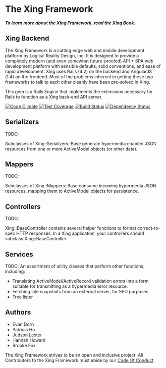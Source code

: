 The Xing Framework
===

***To learn more about the Xing Framework, read the [Xing Book](https://xingframework.gitbooks.io/the-xing-framework/content/).***

Xing Backend
---

The Xing Framework is a cutting edge web and mobile development platform by
Logical Reality Design, Inc.  It is designed to provide a completely modern
(and even somewhat future-proofed) API + SPA web development platform with
sensible defaults, solid conventions, and ease of rapid development. Xing uses
Rails (4.2) on the backend and AngularJS (1.4) on the frontend.  Most of the
problems inherent in getting these two frameworks to talk to each other cleanly
have been pre-solved in Xing.

This gem is a Rails Engine that implements the extensions necessary for Rails
to function as a Xing back-end API server.

[![Code Climate](https://codeclimate.com/github/XingFramework/xing-backend/badges/gpa.svg)](https://codeclimate.com/github/XingFramework/xing-backend)
[![Test Coverage](https://codeclimate.com/github/XingFramework/xing-backend/badges/coverage.svg)](https://codeclimate.com/github/XingFramework/xing-backend/coverage)
[![Build Status](https://travis-ci.org/XingFramework/xing-backend.svg?branch=master)](https://travis-ci.org/XingFramework/xing-backend)
[![Dependency Status](https://gemnasium.com/XingFramework/xing-backend.svg)](https://gemnasium.com/XingFramework/xing-backend)


Serializers
-----------

TODO:

Subclasses of Xing::Serializers::Base generate hypermedia enabled JSON resources from one or more ActiveModel objects (or other data).


Mappers
-------

TODO:

Subclasses of Xing::Mappers::Base consume incoming hypermedia JSON resources, mapping them to ActiveModel objects for persistence.

Controllers
-----------

TODO:

Xing::BaseController contains several helper functions to format correct-to-spec HTTP responses.  In a Xing application, your controllers should subclass Xing::BaseController.

Services
--------

TODO: An assortment of utility classes that perform other functions, including:

* Translating ActiveModel/ActiveRecord validation errors into a form suitable for transmitting as a hypermedia error resource.
* Fetching site snapshots from an external server, for SEO purposes.
* Tree lister


Authors
-------

* Evan Dorn
* Patricia Ho
* Judson Lester
* Hannah Howard
* Brooke Fox

The Xing Framework strives to be an open and inclusive project. All Contributors to the Xing Framework must abide by our [Code Of Conduct](CODE_OF_CONDUCT.md)
